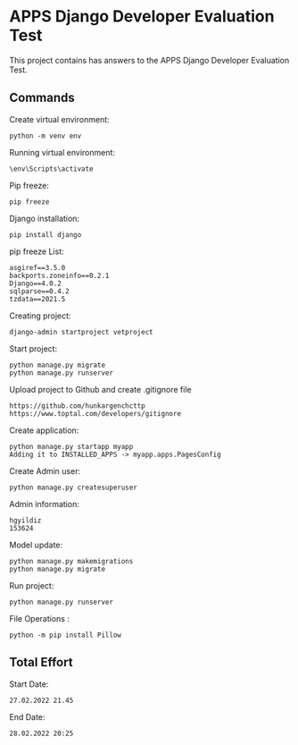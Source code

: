 
# APPS Django Developer Evaluation Test

This project contains has answers to the APPS Django Developer Evaluation Test.

  
## Commands

Create virtual environment:
```
python -m venv env
```

Running virtual environment:
```
\env\Scripts\activate
```

Pip freeze:
```
pip freeze
```

Django installation:
```
pip install django
```

pip freeze List:
```
asgiref==3.5.0
backports.zoneinfo==0.2.1
Django==4.0.2
sqlparse==0.4.2
tzdata==2021.5
```

Creating project:
```
django-admin startproject vetproject
```

Start project:
```
python manage.py migrate
python manage.py runserver
```

Upload project to Github and create .gitignore file
```
https://github.com/hunkargenchcttp
https://www.toptal.com/developers/gitignore
```

Create application:
```
python manage.py startapp myapp
Adding it to INSTALLED_APPS -> myapp.apps.PagesConfig
```

Create Admin user:
```
python manage.py createsuperuser
```

Admin information:
```
hgyildiz
153624
```

Model update:
```
python manage.py makemigrations
python manage.py migrate
```

Run project:
```
python manage.py runserver
```

File Operations :
```
python -m pip install Pillow
```

## Total Effort
Start Date:
```
27.02.2022 21.45
```

End Date:
```
28.02.2022 20:25
```
  

